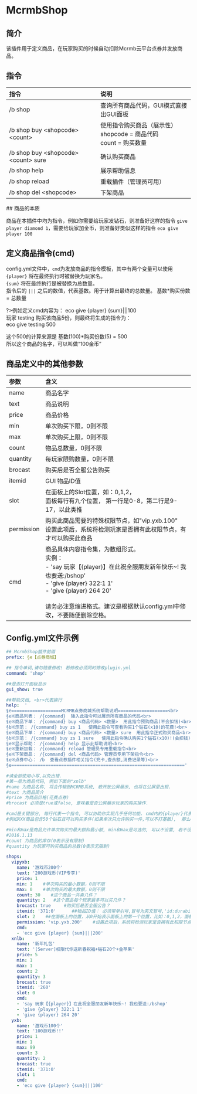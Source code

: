 # McrmbShop

## 简介

该插件用于定义商品，在玩家购买的时候自动扣除Mcrmb云平台点券并发放商品。

## 指令

<table>
  <thead>
    <tr>
      <th style="text-align:left">&#x6307;&#x4EE4;</th>
      <th style="text-align:left">&#x8BF4;&#x660E;</th>
    </tr>
  </thead>
  <tbody>
    <tr>
      <td style="text-align:left">/b shop</td>
      <td style="text-align:left">&#x67E5;&#x8BE2;&#x6240;&#x6709;&#x5546;&#x54C1;&#x4EE3;&#x7801;&#xFF0C;GUI&#x6A21;&#x5F0F;&#x76F4;&#x63A5;&#x51FA;GUI&#x9762;&#x677F;</td>
    </tr>
    <tr>
      <td style="text-align:left">/b shop buy &lt;shopcode&gt; &lt;count&gt;</td>
      <td style="text-align:left">
        &#x4F7F;&#x7528;&#x6307;&#x4EE4;&#x8D2D;&#x4E70;&#x5546;&#x54C1;&#xFF08;&#x5C55;&#x793A;&#x6027;&#xFF09;<br>shopcode = &#x5546;&#x54C1;&#x4EE3;&#x7801;<br>count = &#x8D2D;&#x4E70;&#x6570;&#x91CF;
      </td>
    </tr>
    <tr>
      <td style="text-align:left">/b shop buy &lt;shopcode&gt; &lt;count&gt; sure</td>
      <td style="text-align:left">&#x786E;&#x8BA4;&#x8D2D;&#x4E70;&#x5546;&#x54C1;</td>
    </tr>
    <tr>
      <td style="text-align:left">/b shop help</td>
      <td style="text-align:left">&#x5C55;&#x793A;&#x5E2E;&#x52A9;&#x4FE1;&#x606F;</td>
    </tr>
    <tr>
      <td style="text-align:left">/b shop reload</td>
      <td style="text-align:left">&#x91CD;&#x8F7D;&#x63D2;&#x4EF6;&#xFF08;&#x7BA1;&#x7406;&#x5458;&#x53EF;&#x7528;&#xFF09;</td>
    </tr>
    <tr>
      <td style="text-align:left">/b shop del &lt;shopcode&gt;</td>
      <td style="text-align:left">&#x4E0B;&#x67B6;&#x5546;&#x54C1;</td>
    </tr>
  </tbody>
</table>## 商品的本质

商品在本插件中均为指令，例如你需要给玩家发钻石，则准备好这样的指令 `give player diamond 1`，需要给玩家加金币，则准备好类似这样的指令 `eco give player 100`

## 定义商品指令\(cmd\)

config.yml文件中，`cmd`为发放商品的指令模板，其中有两个变量可以使用  
`{player}` 将在最终执行时被替换为玩家名。  
`{sum}` 将在最终执行是被替换为总数量。  
指令后的 `|||` 之后的数值，代表基数。用于计算出最终的总数量。  基数\*购买份数 = 总数量

?>例如定义cmd内容为：  eco give {player} {sum}\|\|\|100  
玩家 testing 购买该商品5份，则最终将生成的指令为：  
eco give testing 500  
  
这个500的计算来源是 基数\(100\)\*购买份数\(5\) = 500  
所以这个商品的名字，可以叫做“100金币”
## 商品定义中的其他参数

<table>
  <thead>
    <tr>
      <th style="text-align:left">&#x53C2;&#x6570;</th>
      <th style="text-align:left">&#x542B;&#x4E49;</th>
    </tr>
  </thead>
  <tbody>
    <tr>
      <td style="text-align:left">name</td>
      <td style="text-align:left">&#x5546;&#x54C1;&#x540D;&#x5B57;</td>
    </tr>
    <tr>
      <td style="text-align:left">text</td>
      <td style="text-align:left">&#x5546;&#x54C1;&#x8BF4;&#x660E;</td>
    </tr>
    <tr>
      <td style="text-align:left">price</td>
      <td style="text-align:left">&#x5546;&#x54C1;&#x4EF7;&#x683C;</td>
    </tr>
    <tr>
      <td style="text-align:left">min</td>
      <td style="text-align:left">&#x5355;&#x6B21;&#x8D2D;&#x4E70;&#x4E0B;&#x9650;&#xFF0C;0&#x5219;&#x4E0D;&#x9650;</td>
    </tr>
    <tr>
      <td style="text-align:left">max</td>
      <td style="text-align:left">&#x5355;&#x6B21;&#x8D2D;&#x4E70;&#x4E0A;&#x9650;&#xFF0C;0&#x5219;&#x4E0D;&#x9650;</td>
    </tr>
    <tr>
      <td style="text-align:left">count</td>
      <td style="text-align:left">&#x7269;&#x54C1;&#x603B;&#x6570;&#x91CF;&#xFF0C;0&#x5219;&#x4E0D;&#x9650;</td>
    </tr>
    <tr>
      <td style="text-align:left">quantity</td>
      <td style="text-align:left">&#x6BCF;&#x73A9;&#x5BB6;&#x9650;&#x8D2D;&#x6570;&#x91CF;&#xFF0C;0&#x5219;&#x4E0D;&#x9650;</td>
    </tr>
    <tr>
      <td style="text-align:left">brocast</td>
      <td style="text-align:left">&#x8D2D;&#x4E70;&#x540E;&#x662F;&#x5426;&#x5168;&#x670D;&#x516C;&#x544A;&#x8D2D;&#x4E70;</td>
    </tr>
    <tr>
      <td style="text-align:left">itemid</td>
      <td style="text-align:left">GUI &#x7269;&#x54C1;ID&#x503C;</td>
    </tr>
    <tr>
      <td style="text-align:left">slot</td>
      <td style="text-align:left">&#x5728;&#x9762;&#x677F;&#x4E0A;&#x7684;Slot&#x4F4D;&#x7F6E;&#xFF0C;&#x5982;&#xFF1A;0,1,2&#xFF0C;
        <br
        />&#x9762;&#x677F;&#x6BCF;&#x884C;&#x6709;&#x4E5D;&#x4E2A;&#x4F4D;&#x7F6E;&#xFF0C;
        &#x7B2C;&#x4E00;&#x884C;&#x662F;0-8&#xFF0C;&#x7B2C;&#x4E8C;&#x884C;&#x662F;9-17&#xFF0C;&#x4EE5;&#x6B64;&#x7C7B;&#x63A8;</td>
    </tr>
    <tr>
      <td style="text-align:left">permission</td>
      <td style="text-align:left">
        &#x8D2D;&#x4E70;&#x6B64;&#x5546;&#x54C1;&#x9700;&#x8981;&#x7684;&#x7279;&#x6B8A;&#x6743;&#x9650;&#x8282;&#x70B9;&#xFF0C;&#x5982;&quot;vip.yxb.100&quot;<br>&#x8BBE;&#x7F6E;&#x6B64;&#x9879;&#x540E;&#xFF0C;&#x7CFB;&#x7EDF;&#x5C06;&#x68C0;&#x6D4B;&#x73A9;&#x5BB6;&#x662F;&#x5426;&#x62E5;&#x6709;&#x6B64;&#x6743;&#x9650;&#x8282;&#x70B9;&#xFF0C;&#x6709;&#x624D;&#x53EF;&#x4EE5;&#x8D2D;&#x4E70;&#x6B64;&#x5546;&#x54C1;
      </td>
    </tr>
    <tr>
      <td style="text-align:left">cmd</td>
      <td style="text-align:left">
        &#x5546;&#x54C1;&#x5177;&#x4F53;&#x5185;&#x5BB9;&#x6307;&#x4EE4;&#x96C6;&#xFF0C;&#x4E3A;&#x6570;&#x7EC4;&#x5F62;&#x5F0F;&#x3002;<br>&#x5B9E;&#x4F8B;&#xFF1A;<br>- &apos;say &#x73A9;&#x5BB6;&#x3010;{player}&#x3011;&#x5728;&#x6B64;&#x795D;&#x5168;&#x670D;&#x670B;&#x53CB;&#x65B0;&#x5E74;&#x5FEB;&#x4E50;~!
          &#x6211;&#x4E5F;&#x8981;&#x9001;:/bshop&apos;<br>- &apos;give {player} 322:1 1&apos;<br>- &apos;give {player} 264 20&apos;<br><br>&#x8BF7;&#x52A1;&#x5FC5;&#x6CE8;&#x610F;&#x7F29;&#x8FDB;&#x683C;&#x5F0F;&#x3002;&#x5EFA;&#x8BAE;&#x662F;&#x6839;&#x636E;&#x9ED8;&#x8BA4;config.yml&#x4E2D;&#x4FEE;&#x6539;&#xFF0C;&#x4E0D;&#x8981;&#x968F;&#x4FBF;&#x5220;&#x9664;&#x7A7A;&#x683C;&#x3002;
      </td>
    </tr>
  </tbody>
</table>

## Config.yml文件示例


```yaml
## McrmbShop插件前缀
prefix: §e【点券商城】

## 指令单词,请勿随意修改! 若修改必须同时修改plugin.yml
command: 'shop'

##是否打开面板显示
gui_show: true

##帮助文档, <br>代表换行 
help:  '
§e===================MCRMB点券商城系统帮助说明===================<br>
§e※商品列表： /{command}  输入此指令可以展示所有商品的代码<br>
§e※商品下单： /{command} buy <商品代码> <数量>  用此指令预购商品(不会扣钱)<br>
§b※示范： /{command} buy zs 1   使用此指令可查看购买1个钻石(x10)的花费!<br>
§e※商品下单： /{command} buy <商品代码> <数量> sure  用此指令正式购买商品<br>
§b※示范： /{command} buy zs 1 sure   使用此指令确认购买1个钻石(x10)!(会扣钱)<br>
§e※显示帮助： /{command} help 显示此帮助说明<br>
§e※重新加载： /{command} reload 管理员专用重载指令<br>
§e※下架商品： /{command} del <商品代码> 管理员专用下架指令<br>
§e※点券中心： /b  查看点券插件相关指令(充卡,查余额,消费记录等)<br>
§e=================================================================='

#请全部使用小写,以免出错.
#第一层为商品代码, 例如下面的"xnlb"
#name 为商品名称, 将会传输到MCRMB系统, 若开放公屏展示, 也将在公屏里出现.
#text 为商品简介
#price 为商品价格(花费点券)
#brocast 必须是true或false, 意味着是否公屏展示玩家的购买操作.

#cmd是关键部分, 每行代表一个指令, 可以协助你实现几乎任何功能. cmd内的{player}代表替换的玩家名. {sum}代表数量, 若商品有数量基数, 请在指令最后打上基数, 用"|||"符号隔开!
#例如XXX商品包含50个钻石且可以购买多件(如果单次只允许购买一件,可以不打基数),  那么cmd内则是这样写: - 'give {player} 264 {sum}|||50' , sum将由50乘以玩家购买商品件数所得. 例如玩家买2件, 那么最终生成指令是 give 玩家 264 100, 因为2*50=100

#min和max是商品允许单次购买的最大额和最小额, min和max是可选的, 可以不设置, 若不设置请勿留空, 请直接去掉, 就如下面的"vip1"商品
#2016.1.13
#count 为商品的库存(0表示没有限制)
#quantity 为玩家可购买商品的总数(0表示无限制)

shops:
  vipyxb:
    name: '游戏币200个'
    text: '200游戏币(VIP专享)'
    price: 1
    min: 1    #单次购买的最小数额，0则不限
    max: 0    #单次购买的最大数额，0则不限
    count: 30    #这个商品一共卖几件？
    quantity: 2   #这个商品每个玩家最多可以买几件？
    brocast: true     #购买后是否全服公告？
    itemid: '371:0'      ##物品ID值： 必须带单引号,冒号为英文冒号,'id:durability',如何查看物品id？ 手拿物品输入/itemid
    slot: 2    ##在面板上的位置，从0开始表示面板上的第一个位置，比如：0,1,2，面板每行有九个位置， 所以第一行是0-8，第二行是9-17~~~ 以此类推. 不支持翻页
    permission: 'vip.yxb.200'    #设置此项后，系统将检测玩家是否拥有此权限节点，有才可以购买此商品！
    cmd:
    - 'eco give {player} {sum}|||200'
  xnlb:
    name: '新年礼包'
    text: '[Server]权限代你送新春祝福+钻石20个+金苹果'
    price: 5
    min: 1
    max: 1
    count: 2
    quantity: 3
    brocast: true
    itemid: '260'
    slot: 0
    cmd:
    - 'say 玩家【{player}】在此祝全服朋友新年快乐~! 我也要送:/bshop'
    - 'give {player} 322:1 1'
    - 'give {player} 264 20'
  yxb:
    name: '游戏币100个'
    text: '100游戏币!!'
    price: 1
    min: 1
    max: 99
    count: 3
    quantity: 2
    brocast: true
    itemid: '371:0'
    slot: 1
    cmd:
    - 'eco give {player} {sum}|||100'
```


